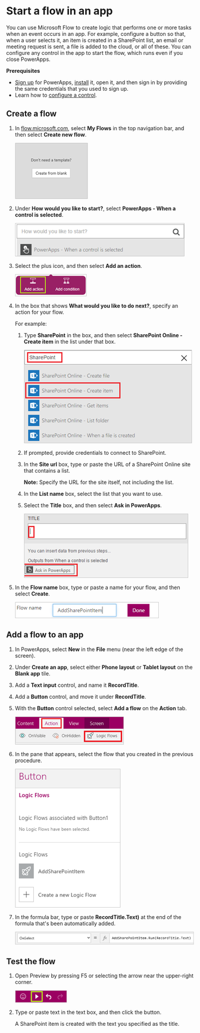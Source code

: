 <properties
	pageTitle="Start a flow in an app | Microsoft PowerApps"
	description="Create a flow that performs one or more tasks after an event, such as a user selecting a button, occurs in an app."
	services=""
	suite="powerapps"
	documentationCenter=""
	authors="aftowen"
	manager="erikre"
	editor=""/>

<tags
   ms.service="powerapps"
   ms.devlang="na"
   ms.topic="article"
   ms.tgt_pltfrm="na"
   ms.workload="na"
   ms.date="04/08/2016"
   ms.author="anneta"/>

# Start a flow in an app #

You can use Microsoft Flow to create logic that performs one or more tasks when an event occurs in an app. For example, configure a button so that, when a user selects it, an item is created in a SharePoint list, an email or meeting request is sent, a file is added to the cloud, or all of these. You can configure any control in the app to start the flow, which runs even if you close PowerApps.

**Prerequisites**

- [Sign up](signup-for-powerapps.md) for PowerApps, [install](http://aka.ms/powerappsinstall) it, open it, and then sign in by providing the same credentials that you used to sign up.
- Learn how to [configure a control](add-configure-controls.md).

## Create a flow ##
1. In [flow.microsoft.com](http://flow.microsoft.com), select **My Flows** in the top navigation bar, and then select **Create new flow**.

	![Option to create a flow without using a template](./media/use-logic-flows/create-from-blank.png)

1. Under **How would you like to start?**, select **PowerApps - When a control is selected**.

	![Specify the trigger that initiates the flow](./media/use-logic-flows/set-trigger.png)

1. Select the plus icon, and then select **Add an action**.

	![Option to add an action](./media/use-logic-flows/add-action.png)

1. In the box that shows **What would you like to do next?**, specify an action for your flow.

	For example:
	1. Type **SharePoint** in the box, and then select **SharePoint Online - Create item** in the list under that box.

		![Option to create a SharePoint item](./media/use-logic-flows/create-sharepoint-item.png)

	1. If prompted, provide credentials to connect to SharePoint.

	1. In the **Site url** box, type or paste the URL of a SharePoint Online site that contains a list.

		**Note:** Specify the URL for the site itself, not including the list.

	1. In the **List name** box, select the list that you want to use.

	1. Select the **Title** box, and then select **Ask in PowerApps**.

		![Add Ask in PowerApps parameter to Title field](./media/use-logic-flows/ask-in-powerapps.png)

1. In the **Flow name** box, type or paste a name for your flow, and then select **Create**.

	![Name and save your flow](./media/use-logic-flows/name-flow.png)

## Add a flow to an app ##

1. In PowerApps, select **New** in the **File** menu (near the left edge of the screen).

1. Under **Create an app**, select either **Phone layout** or **Tablet layout** on the **Blank app** tile.

1. Add a **Text input** control, and name it **RecordTitle**.

1. Add a **Button** control, and move it under **RecordTitle**.

1. With the **Button** control selected, select **Add a flow** on the **Action** tab.

	![Flows option on the Action tab](./media/use-logic-flows/action-tab.png)

1. In the pane that appears, select the flow that you created in the previous procedure.

	![Add flow to button](./media/use-logic-flows/add-flow-from-pane.png)

1. In the formula bar, type or paste **RecordTitle.Text)** at the end of the formula that's been automatically added.

	![OnSelect property that includes the flow](./media/use-logic-flows/onselect-with-flow.png)

## Test the flow ##
1. Open Preview by pressing F5 or selecting the arrow near the upper-right corner.

	![OnSelect property that includes the flow](./media/use-logic-flows/open-preview.png)

1. Type or paste text in the text box, and then click the button.

	A SharePoint item is created with the text you specified as the title.
